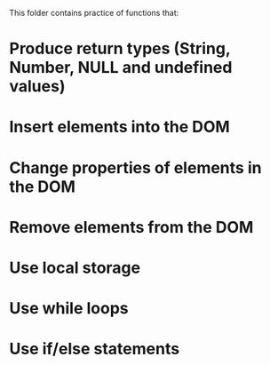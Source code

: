 This folder contains practice of functions that:
# Produce return types (String, Number, NULL and undefined values)
# Insert elements into the DOM
# Change properties of elements in the DOM
# Remove elements from the DOM
# Use local storage
# Use while loops
# Use if/else statements 